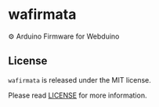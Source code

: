 # wafirmata
⚙️ Arduino Firmware for Webduino


## License
`wafirmata` is released under the MIT license.

Please read [LICENSE](LICENSE) for more information.
